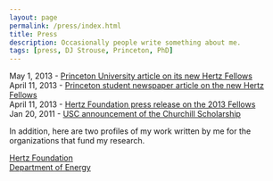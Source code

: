 ```yaml
---
layout: page
permalink: /press/index.html
title: Press
description: Occasionally people write something about me.
tags: [press, DJ Strouse, Princeton, PhD]
---
```

May 1, 2013 - [Princeton University article on its new Hertz Fellows](http://www.princeton.edu/main/news/archive/S36/74/14S87/index.xml?section=topstories)<br>
April 11, 2013 - [Princeton student newspaper article on the new Hertz Fellows](http://dailyprincetonian.com/news/2013/04/sinha-13-ousterhout-13-strouse-gs-receive-hertz-fellowships-2/)<br>
April 11, 2013 - [Hertz Foundation press release on the 2013 Fellows](http://www.hertzfoundation.org/dx/newsevents/pressrelease.aspx?d=201)<br>
Jan 20, 2011 - [USC announcement of the Churchill Scholarship](http://news.usc.edu/#!/article/28075/First-USC-Student-to-Receive-Churchill-Scholarship)

In addition, here are two profiles of my work written by me for the organizations that fund my research.

[Hertz Foundation](http://www.hertzfoundation.org/dx/fellows/fellow_profile.aspx?d=11253)<br>
[Department of Energy](http://www.krellinst.org/csgf/fellows/profile?n=strouse2012)
